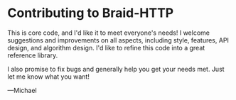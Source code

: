 # Contributing to Braid-HTTP

This is core code, and I'd like it to meet everyone's needs!  I welcome
suggestions and improvements on all aspects, including style, features, API
design, and algorithm design.  I'd like to refine this code into a great
reference library.

I also promise to fix bugs and generally help you get your needs met.  Just
let me know what you want!

—Michael